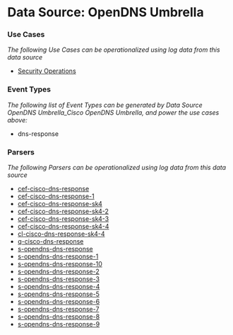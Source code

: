 Data Source: OpenDNS Umbrella
=============================

### Use Cases

_The following Use Cases can be operationalized using log data from this data source_

* [Security Operations](usecase_security_operations.md)


### Event Types

_The following list of Event Types can be generated by Data Source OpenDNS Umbrella_Cisco OpenDNS Umbrella, and power the use cases above:_

- dns-response


### Parsers

_The following Parsers can be operationalized using log data from this data source_

* [cef-cisco-dns-response](parserContent_cef-cisco-dns-response.md)
* [cef-cisco-dns-response-1](parserContent_cef-cisco-dns-response-1.md)
* [cef-cisco-dns-response-sk4](parserContent_cef-cisco-dns-response-sk4.md)
* [cef-cisco-dns-response-sk4-2](parserContent_cef-cisco-dns-response-sk4-2.md)
* [cef-cisco-dns-response-sk4-3](parserContent_cef-cisco-dns-response-sk4-3.md)
* [cef-cisco-dns-response-sk4-4](parserContent_cef-cisco-dns-response-sk4-4.md)
* [cl-cisco-dns-response-sk4-4](parserContent_cl-cisco-dns-response-sk4-4.md)
* [q-cisco-dns-response](parserContent_q-cisco-dns-response.md)
* [s-opendns-dns-response](parserContent_s-opendns-dns-response.md)
* [s-opendns-dns-response-1](parserContent_s-opendns-dns-response-1.md)
* [s-opendns-dns-response-10](parserContent_s-opendns-dns-response-10.md)
* [s-opendns-dns-response-2](parserContent_s-opendns-dns-response-2.md)
* [s-opendns-dns-response-3](parserContent_s-opendns-dns-response-3.md)
* [s-opendns-dns-response-4](parserContent_s-opendns-dns-response-4.md)
* [s-opendns-dns-response-5](parserContent_s-opendns-dns-response-5.md)
* [s-opendns-dns-response-6](parserContent_s-opendns-dns-response-6.md)
* [s-opendns-dns-response-7](parserContent_s-opendns-dns-response-7.md)
* [s-opendns-dns-response-8](parserContent_s-opendns-dns-response-8.md)
* [s-opendns-dns-response-9](parserContent_s-opendns-dns-response-9.md)
